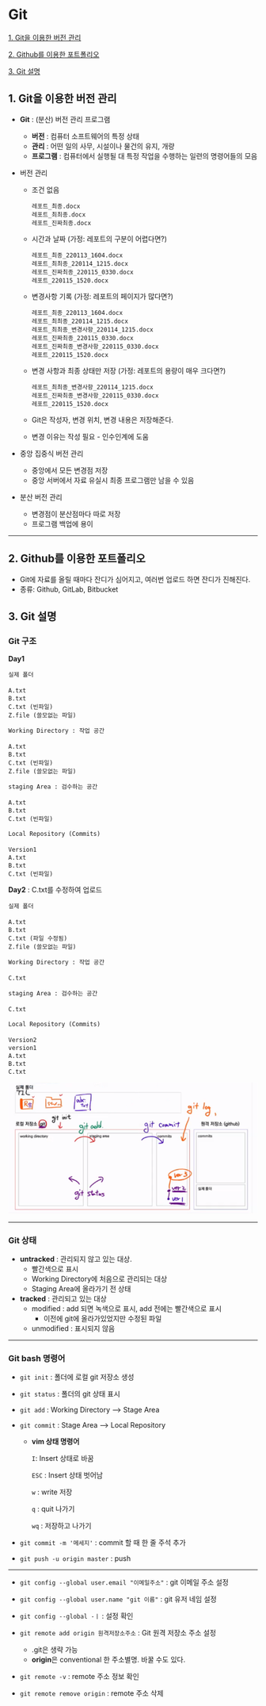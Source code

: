 # Git

[1. Git을 이용한 버전 관리](#1-git을-이용한-버전-관리)

[2. Github를 이용한 포트폴리오](#2-github를-이용한-포트폴리오)

[3. Git 설명](#3-git-설명)

 

 

## 1. Git을 이용한 버전 관리

* **Git** : (분산) 버전 관리 프로그램

  - **버전** : 컴퓨터 소프트웨어의 특정 상태
  - **관리** : 어떤 일의 사무, 시설이나 물건의 유지, 개량
  - **프로그램** : 컴퓨터에서 실행될 대 특정 작업을 수행하는 일련의 명령어들의 모음

* 버전 관리 

  * 조건 없음

    ```
    레포트_최종.docx
    레포트_최최종.docx
    레포트_진짜최종.docx
    ```

  * 시간과 날짜 (가정: 레포트의 구분이 어렵다면?)

    ```
    레포트_최종_220113_1604.docx
    레포트_최최종_220114_1215.docx
    레포트_진짜최종_220115_0330.docx
    레포트_220115_1520.docx
    ```

  * 변경사항 기록 (가정: 레포트의 페이지가 많다면?)

    ```
    레포트_최종_220113_1604.docx
    레포트_최최종_220114_1215.docx
    레포트_최최종_변경사항_220114_1215.docx
    레포트_진짜최종_220115_0330.docx
    레포트_진짜최종_변경사항_220115_0330.docx
    레포트_220115_1520.docx
    ```

  * 변경 사항과 최종 상태만 저장 (가정: 레포트의 용량이 매우 크다면?)

    ```
    레포트_최최종_변경사항_220114_1215.docx
    레포트_진짜최종_변경사항_220115_0330.docx
    레포트_220115_1520.docx
    ```

  

  * Git은 작성자, 변경 위치, 변경 내용은 저장해준다.
  * 변경 이유는 작성 필요 - 인수인계에 도움

* 중앙 집중식 버전 관리

  * 중앙에서 모든 변경점 저장
  * 중앙 서버에서 자료 유실시 최종 프로그램만 남을 수 있음

* 분산 버전 관리

  * 변경점이 분산점마다 따로 저장
  * 프로그램 백업에 용이

---

 

 

## 2. Github를 이용한 포트폴리오

* Git에 자료를 올릴 때마다 잔디가 심어지고, 여러번 업로드 하면 잔디가 진해진다.
* 종류: Github, GitLab, Bitbucket

 

 

## 3. Git 설명

### Git 구조

**Day1**

```
실제 폴더

A.txt
B.txt
C.txt (빈파일)
Z.file (쓸모없는 파일)
```



```
Working Directory : 작업 공간

A.txt
B.txt
C.txt (빈파일)
Z.file (쓸모없는 파일)
```

```
staging Area : 검수하는 공간

A.txt
B.txt
C.txt (빈파일)
```

```
Local Repository (Commits)

Version1
A.txt
B.txt
C.txt (빈파일)
```

 

**Day2** : C.txt를 수정하여 업로드

```
실제 폴더

A.txt
B.txt
C.txt (파일 수정됨)
Z.file (쓸모없는 파일)
```

  

```
Working Directory : 작업 공간

C.txt
```

```
staging Area : 검수하는 공간

C.txt 
```

```
Local Repository (Commits)

Version2
version1
A.txt
B.txt
C.txt 
```

![image-20220113160332088](Git.assets/image-20220113160332088.png)

---

 

### Git 상태

* **untracked** : 관리되지 않고 있는 대상. 
  * 빨간색으로 표시
  * Working Directory에 처음으로 관리되는 대상
  * Staging Area에 올라가기 전 상태
* **tracked** : 관리되고 있는 대상
  * modified : add 되면 녹색으로 표시, add 전에는 빨간색으로 표시
    * 이전에 git에 올라가있었지만 수정된 파일
  * unmodified : 표시되지 않음

---

 

### Git bash 명령어

* `git init`  : 폴더에 로컬 git 저장소 생성

* `git status`  : 폴더의 git 상태 표시

* `git add`  : Working Directory --> Stage Area

* `git commit`  : Stage Area --> Local Repository

  * **vim 상태 명령어**

    `I`: Insert 상태로 바꿈

    `ESC` : Insert 상태 벗어남

    `w`  : write 저장

    `q`  : quit 나가기

    `wq`  : 저장하고 나가기

* `git commit -m '메세지'`  : commit 할 때 한 줄 주석 추가

* `git push -u origin master` : push

---

* `git config --global user.email "이메일주소"` : git 이메일 주소 설정

* `git config --global user.name "git 이름"` : git 유저 네임 설정

* `git config --global -ㅣ`  : 설정 확인

* `git remote add origin 원격저장소주소` : Git 원격 저장소 주소 설정

  * .git은 생략 가능
  * **origin**은 conventional 한 주소별명. 바꿀 수도 있다.

* `git remote -v` : remote 주소 정보 확인

* `git remote remove origin`  : remote 주소 삭제

  


